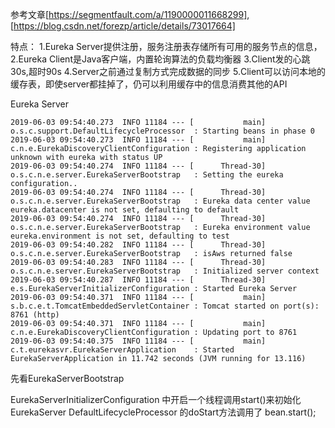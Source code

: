 参考文章[https://segmentfault.com/a/1190000011668299],
[https://blog.csdn.net/forezp/article/details/73017664]

特点：
1.Eureka Server提供注册，服务注册表存储所有可用的服务节点的信息，
2.Eureka Client是Java客户端，内置轮询算法的负载均衡器
3.Client发的心跳30s,超时90s
4.Server之前通过复制方式完成数据的同步
5.Client可以访问本地的缓存表，即使server都挂掉了，仍可以利用缓存中的信息消费其他的API

Eureka Server 
```angular2
2019-06-03 09:54:40.273  INFO 11184 --- [           main] o.s.c.support.DefaultLifecycleProcessor  : Starting beans in phase 0
2019-06-03 09:54:40.273  INFO 11184 --- [           main] c.n.e.EurekaDiscoveryClientConfiguration : Registering application unknown with eureka with status UP
2019-06-03 09:54:40.274  INFO 11184 --- [      Thread-30] o.s.c.n.e.server.EurekaServerBootstrap   : Setting the eureka configuration..
2019-06-03 09:54:40.274  INFO 11184 --- [      Thread-30] o.s.c.n.e.server.EurekaServerBootstrap   : Eureka data center value eureka.datacenter is not set, defaulting to default
2019-06-03 09:54:40.274  INFO 11184 --- [      Thread-30] o.s.c.n.e.server.EurekaServerBootstrap   : Eureka environment value eureka.environment is not set, defaulting to test
2019-06-03 09:54:40.282  INFO 11184 --- [      Thread-30] o.s.c.n.e.server.EurekaServerBootstrap   : isAws returned false
2019-06-03 09:54:40.283  INFO 11184 --- [      Thread-30] o.s.c.n.e.server.EurekaServerBootstrap   : Initialized server context
2019-06-03 09:54:40.287  INFO 11184 --- [      Thread-30] e.s.EurekaServerInitializerConfiguration : Started Eureka Server
2019-06-03 09:54:40.371  INFO 11184 --- [           main] s.b.c.e.t.TomcatEmbeddedServletContainer : Tomcat started on port(s): 8761 (http)
2019-06-03 09:54:40.371  INFO 11184 --- [           main] c.n.e.EurekaDiscoveryClientConfiguration : Updating port to 8761
2019-06-03 09:54:40.375  INFO 11184 --- [           main] c.t.eurekasvr.EurekaServerApplication    : Started EurekaServerApplication in 11.742 seconds (JVM running for 13.116)
```
先看EurekaServerBootstrap

EurekaServerInitializerConfiguration 中开启一个线程调用start()来初始化 EurekaServer
DefaultLifecycleProcessor 的doStart方法调用了 bean.start();

